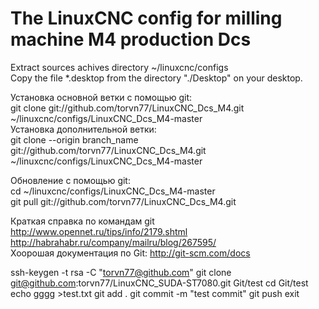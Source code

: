 # The LinuxCNC config for milling machine M4 production Dcs<br>
Extract sources achives directory ~/linuxcnc/configs <br>
Copy the file *.desktop from the directory "./Desktop" on your desktop.

Установка основной ветки с помощью git:<br>
git clone git://github.com/torvn77/LinuxCNC_Dcs_M4.git ~/linuxcnc/configs/LinuxCNC_Dcs_M4-master <br>
Установка дополнительной ветки:<br>
git clone --origin branch_name git://github.com/torvn77/LinuxCNC_Dcs_M4.git ~/linuxcnc/configs/LinuxCNC_Dcs_M4-master <br>

Обновление с помощью git:<br>
cd ~/linuxcnc/configs/LinuxCNC_Dcs_M4-master <br>
git pull git://github.com/torvn77/LinuxCNC_Dcs_M4.git <br>

Краткая справка по командам git <br>
http://www.opennet.ru/tips/info/2179.shtml <br>
http://habrahabr.ru/company/mailru/blog/267595/ <br>
Хоорошая документация по Git:
http://git-scm.com/docs

ssh-keygen -t rsa -C "torvn77@github.com" 
git clone git@github.com:torvn77/LinuxCNC_SUDA-ST7080.git Git/test 
cd Git/test 
echo gggg >test.txt 
git add . 
git commit -m "test commit" 
git push 
exit
